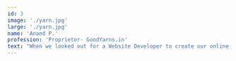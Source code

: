 ```yaml
---
id: 3
image: './yarn.jpg'
large: './yarn.jpg'
name: 'Anand P.'
profession: 'Proprietor- GoodYarns.in'
text: "When we looked out for a Website Developer to create our online stores, we got Adith's (TacToe) introduction. Once he got into his work we were surprised to see his professionalism and the way he attended to minute details. He did an excellent job and completed the work well before the deadline. His after sale service is also amazing and we are completely satisfied. He deserve our appreiation and recommendation."
---
```

